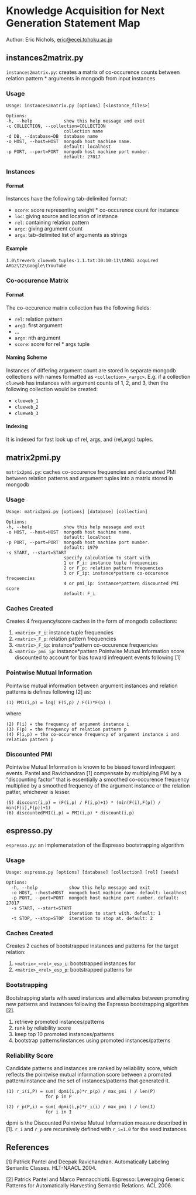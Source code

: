 # Knowledge Acquisition for Next Generation Statement Map

Author: Eric Nichols, <eric@ecei.tohoku.ac.jp>

## instances2matrix.py

`instances2matrix.py`: creates a matrix of co-occurence counts between relation pattern * arguments in mongodb from input instances

### Usage

	Usage: instances2matrix.py [options] [<instance_files>]

	Options:
  	-h, --help            show this help message and exit
  	-c COLLECTION, --collection=COLLECTION  
  		                  collection name
  	-d DB, --database=DB  database name
  	-o HOST, --host=HOST  mongodb host machine name. 
  						  default: localhost
  	-p PORT, --port=PORT  mongodb host machine port number. 
  						  default: 27017

### Instances

#### Format

Instances have the following tab-delimited format:

* `score`: score representing weight * co-occurence count for instance
* `loc`: giving source and location of instance
* `rel`: containing relation pattern
* `argc`: giving argument count
* `argv`: tab-delimited list of arguments as strings

#### Example

    1.0\treverb_clueweb_tuples-1.1.txt:30:10-11\tARG1 acquired ARG2\t2\Google\tYouTube
     
### Co-occurence Matrix

#### Format
   
The co-occurence matrix collection has the following fields:
     
* `rel`: relation pattern
* `arg1`: first argument
* ...
* `argn`: nth argument
* `score`: score for rel * args tuple

#### Naming Scheme

Instances of differing argument count are stored in separate mongodb collections with names formatted as `<collection>_<argc>`. E.g. if a collection `clueweb` has instances with argument counts of 1, 2, and 3, then the following collection would be created:
 
* `clueweb_1`
* `clueweb_2`
* `clueweb_3`
 
#### Indexing

It is indexed for fast look up of rel, args, and (rel,args) tuples.

## matrix2pmi.py

`matrix2pmi.py`: caches co-occurence frequencies and discounted PMI between relation patterns and argument tuples into a matrix stored in mongodb

### Usage

	Usage: matrix2pmi.py [options] [database] [collection]

	Options:
  	-h, --help            show this help message and exit
  	-o HOST, --host=HOST  mongodb host machine name. 
  						  default: localhost
  	-p PORT, --port=PORT  mongodb host machine port number. 
  						  default: 1979
  	-s START, --start=START
    	                  specify calculation to start with
        	              1 or F_i: instance tuple frequencies
            	          2 or F_p: relation pattern frequencies
                	      3 or F_ip: instance*pattern co-occurence frequencies
	                      4 or pmi_ip: instance*pattern discounted PMI score
                      	  default: F_i

### Caches Created

Creates 4 frequency/score caches in the form of mongodb collections:

1. `<matrix>_F_i`: instance tuple frequencies
2. `<matrix>_F_p`: relation pattern frequencies
3. `<matrix>_F_ip`: instance*pattern co-occurence frequencies
4. `<matrix>_pmi_ip`: instance*pattern Pointwise Mutual Information score discounted to account for bias toward infrequent events following [1]

### Pointwise Mutual Information

Pointwise mutual information between argument instances and relation patterns is defines following [2] as:

	(1) PMI(i,p) = log( F(i,p) / F(i)*F(p) )

where

	(2) F(i) = the frequency of argument instance i
	(3) F(p) = the frequency of relation pattern p
	(4) F(i,p) = the co-occurence frequency of argument instance i and relation pattern p

### Discounted PMI

Pointwise Mutual Information is known to be biased toward infrequent events. Pantel and Ravichandran [1] compensate by multiplying PMI by a "discounting factor" that is essentially a smoothed co-occurence frequency multiplied by a smoothed frequency of the argument instance or the relation patter, whichever is lesser.

	(5) discount(i,p) = (F(i,p) / F(i,p)+1) * (min(F(i),F(p)) / min(F(i),F(p))+1)
	(6) discountedPMI(i,p) = PMI(i,p) * discount(i,p)

## espresso.py

`espresso.py`: an implemenatation of the Espresso bootstrapping algorithm

### Usage

    Usage: espresso.py [options] [database] [collection] [rel] [seeds]

    Options:
      -h, --help            show this help message and exit
      -o HOST, --host=HOST  mongodb host machine name. default: localhost
      -p PORT, --port=PORT  mongodb host machine port number. default: 27017
      -s START, --start=START
                            iteration to start with. default: 1
      -t STOP, --stop=STOP  iteration to stop at. default: 2

### Caches Created

Creates 2 caches of bootstrapped instances and patterns for the target 
relation:

1. `<matrix>_<rel>_esp_i`: bootstrapped instances for <rel>
2. `<matrix>_<rel>_esp_p`: bootstrapped patterns for <rel>

### Bootstrapping

Bootstrapping starts with seed instances and alternates between promoting new
patterns and instances following the Espresso bootstrapping algorithm [2].

1. retrieve promoted instances/patterns
2. rank by reliability score
3. keep top 10 promoted instances/patterns
4. bootstrap patterns/instances using promoted instances/patterns

### Reliability Score

Candidate patterns and instances are ranked by reliability score, which 
reflects the pointwise mutual information score between a promoted 
pattern/instance and the set of instances/patterns that generated it.

    (1) r_i(i,P) = sum( dpmi(i,p)*r_p(p) / max_pmi ) / len(P)
                   for p in P

    (2) r_p(P,i) = sum( dpmi(i,p)*r_i(i) / max_pmi ) / len(I)
                   for i in I

dpmi is the Discounted Pointwise Mutual Information measure described in [1].
`r_i` and `r_p` are recursively defined with `r_i=1.0` for the seed instances.

## References

[1] Patrick Pantel and Deepak Ravichandran.
Automatically Labeling Semantic Classes.
HLT-NAACL 2004.

[2] Patrick Pantel and Marco Pennacchiotti.
Espresso: Leveraging Generic Patterns for Automatically Harvesting Semantic Relations.
ACL 2006.
